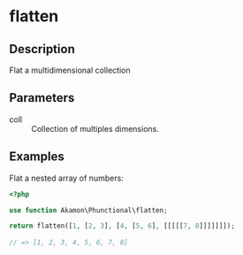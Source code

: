 # flatten

## Description
Flat a multidimensional collection

## Parameters

<dl>
  <dt>coll</dt>
  <dd>Collection of multiples dimensions.</dd>
</dl>

## Examples

Flat a nested array of numbers:
```php
<?php

use function Akamon\Phunctional\flatten;

return flatten([1, [2, 3], [4, [5, 6], [[[[[7, 8]]]]]]]);
            
// => [1, 2, 3, 4, 5, 6, 7, 8]
```
